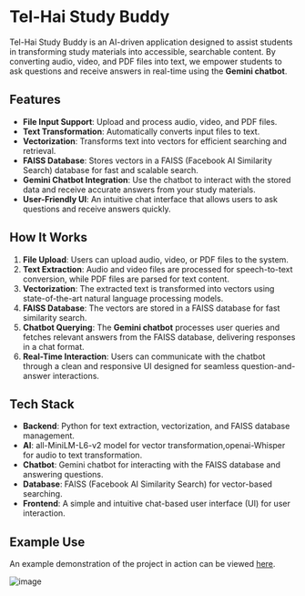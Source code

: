 # Tel-Hai Study Buddy

Tel-Hai Study Buddy is an AI-driven application designed to assist students in transforming study materials into accessible, searchable content. By converting audio, video, and PDF files into text, we empower students to ask questions and receive answers in real-time using the **Gemini chatbot**.

## Features

- **File Input Support**: Upload and process audio, video, and PDF files.
- **Text Transformation**: Automatically converts input files to text.
- **Vectorization**: Transforms text into vectors for efficient searching and retrieval.
- **FAISS Database**: Stores vectors in a FAISS (Facebook AI Similarity Search) database for fast and scalable search.
- **Gemini Chatbot Integration**: Use the chatbot to interact with the stored data and receive accurate answers from your study materials.
- **User-Friendly UI**: An intuitive chat interface that allows users to ask questions and receive answers quickly.

## How It Works

1. **File Upload**: Users can upload audio, video, or PDF files to the system.
2. **Text Extraction**: Audio and video files are processed for speech-to-text conversion, while PDF files are parsed for text content.
3. **Vectorization**: The extracted text is transformed into vectors using state-of-the-art natural language processing models.
4. **FAISS Database**: The vectors are stored in a FAISS database for fast similarity search.
5. **Chatbot Querying**: The **Gemini chatbot** processes user queries and fetches relevant answers from the FAISS database, delivering responses in a chat format.
6. **Real-Time Interaction**: Users can communicate with the chatbot through a clean and responsive UI designed for seamless question-and-answer interactions.

## Tech Stack

- **Backend**: Python for text extraction, vectorization, and FAISS database management.
- **AI**: all-MiniLM-L6-v2 model for vector transformation,openai-Whisper for audio to text transformation.
- **Chatbot**: Gemini chatbot for interacting with the FAISS database and answering questions.
- **Database**: FAISS (Facebook AI Similarity Search) for vector-based searching.
- **Frontend**: A simple and intuitive chat-based user interface (UI) for user interaction.

## Example Use
An example demonstration of the project in action can be viewed [here](https://youtu.be/EFOT5z9LMwI).

![image](https://github.com/user-attachments/assets/a3a413f2-655d-421a-829e-cc316d772255)

